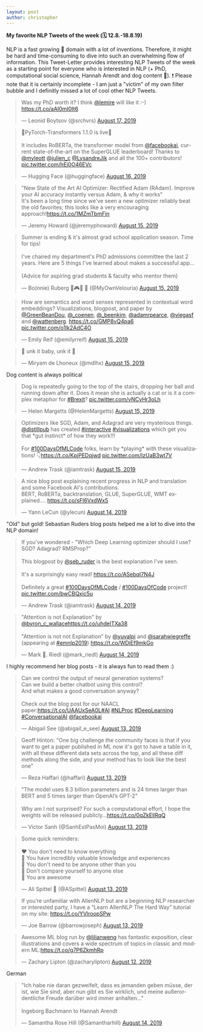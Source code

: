 ```yaml
---
layout: post
author: christopher
---
```


<b>My favorite NLP Tweets of the week (🗓 12.8.-18.8.19)</b>

NLP is a fast growing 🚀 domain with a lot of inventions. Therefore, it might be hard and time-consuming to dive into such an overwhelming flow of information. This Tweet-Letter provides interesting NLP Tweets of the week as a starting point for everyone who is interested in NLP (+ PhD, computational social science, Hannah Arendt and dog content 🐶). ❗️ Please note that it is certainly incomplete - I am just a "victim" of my own filter bubble and I definitly missed a lot of cool other NLP Tweets.

<blockquote class="twitter-tweet" data-partner="tweetdeck"><p lang="en" dir="ltr">Was my PhD worth it? I think <a href="https://twitter.com/lemire?ref_src=twsrc%5Etfw">@lemire</a> will like it :-) <a href="https://t.co/aAI0mI0It6">https://t.co/aAI0mI0It6</a></p>&mdash; Leonid Boytsov (@srchvrs) <a href="https://twitter.com/srchvrs/status/1162839249135308800?ref_src=twsrc%5Etfw">August 17, 2019</a></blockquote>
<script async src="https://platform.twitter.com/widgets.js" charset="utf-8"></script>

<blockquote class="twitter-tweet" data-partner="tweetdeck"><p lang="en" dir="ltr">💃PyTorch-Transformers 1.1.0 is live💃<br><br>It includes RoBERTa, the transformer model from <a href="https://twitter.com/facebookai?ref_src=twsrc%5Etfw">@facebookai</a>, current state-of-the-art on the SuperGLUE leaderboard! Thanks to <a href="https://twitter.com/myleott?ref_src=twsrc%5Etfw">@myleott</a> <a href="https://twitter.com/julien_c?ref_src=twsrc%5Etfw">@julien_c</a> <a href="https://twitter.com/LysandreJik?ref_src=twsrc%5Etfw">@LysandreJik</a> and all the 100+ contributors! <a href="https://t.co/hEj0O46EVc">pic.twitter.com/hEj0O46EVc</a></p>&mdash; Hugging Face (@huggingface) <a href="https://twitter.com/huggingface/status/1162346749194903553?ref_src=twsrc%5Etfw">August 16, 2019</a></blockquote>
<script async src="https://platform.twitter.com/widgets.js" charset="utf-8"></script>

<blockquote class="twitter-tweet" data-partner="tweetdeck"><p lang="en" dir="ltr">&quot;New State of the Art AI Optimizer: Rectified Adam (RAdam). Improve your AI accuracy instantly versus Adam, &amp; why it works&quot;<br>It&#39;s been a long time since we&#39;ve seen a new optimizer reliably beat the old favorites; this looks like a very encouraging approach!<a href="https://t.co/1MZmTbmFjn">https://t.co/1MZmTbmFjn</a></p>&mdash; Jeremy Howard (@jeremyphoward) <a href="https://twitter.com/jeremyphoward/status/1162118545095852032?ref_src=twsrc%5Etfw">August 15, 2019</a></blockquote>

<blockquote class="twitter-tweet" data-partner="tweetdeck"><p lang="en" dir="ltr">Summer is ending &amp; it&#39;s almost grad school application season. Time for tips!<br><br>I&#39;ve chaired my department&#39;s PhD admissions committee the last 2 years. Here are 5 things I&#39;ve learned about makes a successful app...<br><br>(Advice for aspiring grad students &amp; faculty who mentor them)</p>&mdash; Bo(nnie) Ruberg 🌈🎮💾 🌈 (@MyOwnVelouria) <a href="https://twitter.com/MyOwnVelouria/status/1162097893462822913?ref_src=twsrc%5Etfw">August 15, 2019</a></blockquote>
<script async src="https://platform.twitter.com/widgets.js" charset="utf-8"></script>

<blockquote class="twitter-tweet" data-partner="tweetdeck"><p lang="en" dir="ltr">How are semantics and word senses represented in contextual word embeddings? Visualizations, blogpost, and paper by <a href="https://twitter.com/GreenBeanDou?ref_src=twsrc%5Etfw">@GreenBeanDou</a>, <a href="https://twitter.com/_coenen?ref_src=twsrc%5Etfw">@_coenen</a>, <a href="https://twitter.com/_beenkim?ref_src=twsrc%5Etfw">@_beenkim</a>, <a href="https://twitter.com/adamrpearce?ref_src=twsrc%5Etfw">@adamrpearce</a>, <a href="https://twitter.com/viegasf?ref_src=twsrc%5Etfw">@viegasf</a> and <a href="https://twitter.com/wattenberg?ref_src=twsrc%5Etfw">@wattenberg</a>. <a href="https://t.co/GMP8vQ4pa6">https://t.co/GMP8vQ4pa6</a> <a href="https://t.co/o1lk2AdC4O">pic.twitter.com/o1lk2AdC4O</a></p>&mdash; Emily Reif (@emilyrreif) <a href="https://twitter.com/emilyrreif/status/1162031112056688640?ref_src=twsrc%5Etfw">August 15, 2019</a></blockquote>
<script async src="https://platform.twitter.com/widgets.js" charset="utf-8"></script>

<blockquote class="twitter-tweet" data-partner="tweetdeck"><p lang="en" dir="ltr">🎵 unk it baby, unk it 🎵</p>&mdash; Miryam de Lhoneux (@mdlhx) <a href="https://twitter.com/mdlhx/status/1161932311077752834?ref_src=twsrc%5Etfw">August 15, 2019</a></blockquote>
<script async src="https://platform.twitter.com/widgets.js" charset="utf-8"></script>

Dog content is always political
<blockquote class="twitter-tweet" data-partner="tweetdeck"><p lang="en" dir="ltr">Dog is repeatedly going to the top of the stairs, dropping her ball and running down after it. Does it mean she is actually a cat or is it a complex metaphor for <a href="https://twitter.com/hashtag/Brexit?src=hash&amp;ref_src=twsrc%5Etfw">#Brexit</a>? <a href="https://t.co/vNCvHr3oLh">pic.twitter.com/vNCvHr3oLh</a></p>&mdash; Helen Margetts (@HelenMargetts) <a href="https://twitter.com/HelenMargetts/status/1161931154834034688?ref_src=twsrc%5Etfw">August 15, 2019</a></blockquote>
<script async src="https://platform.twitter.com/widgets.js" charset="utf-8"></script>

<blockquote class="twitter-tweet" data-partner="tweetdeck"><p lang="en" dir="ltr">Optimizers like SGD, Adam, and Adagrad are very mysterious things. <a href="https://twitter.com/distillpub?ref_src=twsrc%5Etfw">@distillpub</a> has created <a href="https://twitter.com/hashtag/interactive?src=hash&amp;ref_src=twsrc%5Etfw">#interactive</a> <a href="https://twitter.com/hashtag/visualizations?src=hash&amp;ref_src=twsrc%5Etfw">#visualizations</a> which get you that *gut instinct* of how they work!!! <br><br>For <a href="https://twitter.com/hashtag/100DaysOfMLCode?src=hash&amp;ref_src=twsrc%5Etfw">#100DaysOfMLCode</a> folks, learn by *playing* with these visualizations! 👇<a href="https://t.co/KpjPEDqjwd">https://t.co/KpjPEDqjwd</a> <a href="https://t.co/IzUaB3wt7V">pic.twitter.com/IzUaB3wt7V</a></p>&mdash; Andrew Trask (@iamtrask) <a href="https://twitter.com/iamtrask/status/1161925721142562816?ref_src=twsrc%5Etfw">August 15, 2019</a></blockquote>
<script async src="https://platform.twitter.com/widgets.js" charset="utf-8"></script>

<blockquote class="twitter-tweet" data-partner="tweetdeck"><p lang="en" dir="ltr">A nice blog post explaining recent progress in NLP and translation and some Facebook AI&#39;s contributions.<br>BERT, RoBERTa, backtranslation, GLUE, SuperGLUE, WMT explained.... <a href="https://t.co/sFl6VxdWx5">https://t.co/sFl6VxdWx5</a></p>&mdash; Yann LeCun (@ylecun) <a href="https://twitter.com/ylecun/status/1161716679946186754?ref_src=twsrc%5Etfw">August 14, 2019</a></blockquote>
<script async src="https://platform.twitter.com/widgets.js" charset="utf-8"></script>

"Old" but gold! Sebastian Ruders blog posts helped me a lot to dive into the NLP domain!
<blockquote class="twitter-tweet" data-partner="tweetdeck"><p lang="en" dir="ltr">If you&#39;ve wondered - &quot;Which Deep Learning optimizer should I use? SGD? Adagrad? RMSProp?&quot;<br><br>This blogpost by <a href="https://twitter.com/seb_ruder?ref_src=twsrc%5Etfw">@seb_ruder</a> is the best explanation I&#39;ve seen.<br><br>It&#39;s a surprisingly easy read! <a href="https://t.co/ASebqI7N4J">https://t.co/ASebqI7N4J</a><br><br>Definitely a great <a href="https://twitter.com/hashtag/100DaysOfMLCode?src=hash&amp;ref_src=twsrc%5Etfw">#100DaysOfMLCode</a> / <a href="https://twitter.com/hashtag/100DaysOfCode?src=hash&amp;ref_src=twsrc%5Etfw">#100DaysOfCode</a> project! <a href="https://t.co/bwCBQxic5u">pic.twitter.com/bwCBQxic5u</a></p>&mdash; Andrew Trask (@iamtrask) <a href="https://twitter.com/iamtrask/status/1161563373919715328?ref_src=twsrc%5Etfw">August 14, 2019</a></blockquote>
<script async src="https://platform.twitter.com/widgets.js" charset="utf-8"></script>

<blockquote class="twitter-tweet" data-partner="tweetdeck"><p lang="en" dir="ltr">&quot;Attention is not Explanation&quot; by <a href="https://twitter.com/byron_c_wallace?ref_src=twsrc%5Etfw">@byron_c_wallace</a><a href="https://t.co/uhdeITXa38">https://t.co/uhdeITXa38</a><br><br>&quot;Attention is not not Explanation” by <a href="https://twitter.com/yuvalpi?ref_src=twsrc%5Etfw">@yuvalpi</a> and <a href="https://twitter.com/sarahwiegreffe?ref_src=twsrc%5Etfw">@sarahwiegreffe</a> (appearing at <a href="https://twitter.com/hashtag/emnlp2019?src=hash&amp;ref_src=twsrc%5Etfw">#emnlp2019</a>) <a href="https://t.co/WDiEf9mkGo">https://t.co/WDiEf9mkGo</a></p>&mdash; Mark 🦑. Riedl (@mark_riedl) <a href="https://twitter.com/mark_riedl/status/1161463819266416641?ref_src=twsrc%5Etfw">August 14, 2019</a></blockquote>
<script async src="https://platform.twitter.com/widgets.js" charset="utf-8"></script>

I highly recommend her blog posts - it is always fun to read them :)
<blockquote class="twitter-tweet" data-partner="tweetdeck"><p lang="en" dir="ltr">Can we control the output of neural generation systems? <br>Can we build a better chatbot using this control? <br>And what makes a good conversation anyway? <br><br>Check out the blog post for our NAACL paper:<a href="https://t.co/UAAUxSeA0L">https://t.co/UAAUxSeA0L</a><a href="https://twitter.com/hashtag/AI?src=hash&amp;ref_src=twsrc%5Etfw">#AI</a> <a href="https://twitter.com/hashtag/NLProc?src=hash&amp;ref_src=twsrc%5Etfw">#NLProc</a> <a href="https://twitter.com/hashtag/DeepLearning?src=hash&amp;ref_src=twsrc%5Etfw">#DeepLearning</a> <a href="https://twitter.com/hashtag/ConversationalAI?src=hash&amp;ref_src=twsrc%5Etfw">#ConversationalAI</a> <a href="https://twitter.com/facebookai?ref_src=twsrc%5Etfw">@facebookai</a></p>&mdash; Abigail See (@abigail_e_see) <a href="https://twitter.com/abigail_e_see/status/1161414213169889280?ref_src=twsrc%5Etfw">August 13, 2019</a></blockquote>

<blockquote class="twitter-tweet" data-partner="tweetdeck"><p lang="en" dir="ltr">Geoff Hinton: &quot;One big challenge the community faces is that if you want to get a paper published in ML now it&#39;s got to have a table in it, with all these different data sets across the top, and all these diff methods along the side, and your method has to look like the best one&quot;</p>&mdash; Reza Haffari (@haffari) <a href="https://twitter.com/haffari/status/1161385941283430400?ref_src=twsrc%5Etfw">August 13, 2019</a></blockquote>
<script async src="https://platform.twitter.com/widgets.js" charset="utf-8"></script>

<blockquote class="twitter-tweet" data-partner="tweetdeck"><p lang="en" dir="ltr">&quot;The model uses 8.3 billion parameters and is 24 times larger than BERT and 5 times larger than OpenAI’s GPT-2&quot;<br><br>Why am I not surprised? For such a computational effort, I hope the weights will be released publicly...<a href="https://t.co/0qZkEllRqQ">https://t.co/0qZkEllRqQ</a></p>&mdash; Victor Sanh (@SanhEstPasMoi) <a href="https://twitter.com/SanhEstPasMoi/status/1161303060741853185?ref_src=twsrc%5Etfw">August 13, 2019</a></blockquote>
<script async src="https://platform.twitter.com/widgets.js" charset="utf-8"></script>

<blockquote class="twitter-tweet" data-partner="tweetdeck"><p lang="en" dir="ltr">Some quick reminders:<br><br>❤️ You don&#39;t need to know everything<br>💚 You have incredibly valuable knowledge and experiences<br>💜 You don&#39;t need to be anyone other than you<br>🧡 Don&#39;t compare yourself to anyone else<br>💙 You are awesome</p>&mdash; Ali Spittel 🐞 (@ASpittel) <a href="https://twitter.com/ASpittel/status/1161288690007777280?ref_src=twsrc%5Etfw">August 13, 2019</a></blockquote>
<script async src="https://platform.twitter.com/widgets.js" charset="utf-8"></script>

<blockquote class="twitter-tweet" data-partner="tweetdeck"><p lang="en" dir="ltr">If you’re unfamiliar with AllenNLP but are a beginning NLP researcher or interested party, I have a “Learn AllenNLP The Hard Way” tutorial on my site: <a href="https://t.co/YVlroopSPw">https://t.co/YVlroopSPw</a></p>&mdash; Joe Barrow (@barrowjoseph) <a href="https://twitter.com/barrowjoseph/status/1161237865524846592?ref_src=twsrc%5Etfw">August 13, 2019</a></blockquote>
<script async src="https://platform.twitter.com/widgets.js" charset="utf-8"></script>

<blockquote class="twitter-tweet" data-partner="tweetdeck"><p lang="en" dir="ltr">Awesome ML blog run by <a href="https://twitter.com/lilianweng?ref_src=twsrc%5Etfw">@lilianweng</a> has fantastic exposition, clear illustrations and covers a wide spectrum of topics in classic and modern ML:<a href="https://t.co/g7P6ZkmhRp">https://t.co/g7P6ZkmhRp</a></p>&mdash; Zachary Lipton (@zacharylipton) <a href="https://twitter.com/zacharylipton/status/1161026768028880901?ref_src=twsrc%5Etfw">August 12, 2019</a></blockquote>
<script async src="https://platform.twitter.com/widgets.js" charset="utf-8"></script>

German
<blockquote class="twitter-tweet" data-partner="tweetdeck"><p lang="de" dir="ltr">&quot;Ich habe nie daran gezweifelt, dass es jemanden geben müsse, der ist, wie Sie sind, aber nun gibt es Sie wirklich, und meine außerordentliche Freude darüber wird immer anhalten...&quot;<br><br>Ingeborg Bachmann to Hannah Arendt</p>&mdash; Samantha Rose Hill (@Samantharhill) <a href="https://twitter.com/Samantharhill/status/1161552255537098757?ref_src=twsrc%5Etfw">August 14, 2019</a></blockquote>
<script async src="https://platform.twitter.com/widgets.js" charset="utf-8"></script>


